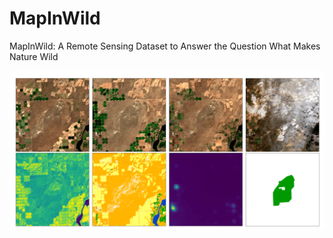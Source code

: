 # MapInWild
MapInWild: A Remote Sensing Dataset to Answer the Question What Makes Nature Wild


![alt text](readme_aux/555556115_.png)
